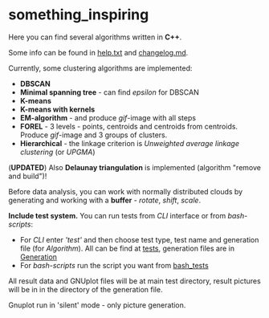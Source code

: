 # something_inspiring

Here you can find several algorithms written in **C++**.

Some info can be found in [help.txt](help.txt) and [changelog.md](logs/changelog.md).

Currently, some clustering algorithms are implemented:

* **DBSCAN**
* **Minimal spanning tree** - can find *epsilon* for DBSCAN
* **K-means**
* **K-means with kernels**
* **EM-algorithm** - and produce *gif*-image with all steps
* **FOREL** - 3 levels - points, centroids and centroids from centroids. Produce *gif*-image and 3 groups of clusters.
* **Hierarchical** - the linkage criterion is *Unweighted average linkage clustering* (or *UPGMA*)

(**UPDATED**)
Also **Delaunay triangulation** is implemented (algorithm "remove and build")!

Before data analysis, you can work with normally distributed clouds by generating and working with a **buffer** - *rotate*, *shift*, *scale*.

**Include test system.** You can run tests from *CLI* interface or from *bash-scripts*:

* For *CLI* enter *'test'* and then choose test type, test name and generation file (for *Algorithm*). All can be find at [tests](tests), generation files are in [Generation](tests/Generation)
* For *bash-scripts* run the script you want from [bash_tests](bash_tests)

All result data and GNUplot files will be at main test directory, result pictures will be in in the directory of the generation file.

Gnuplot run in 'silent' mode - only picture generation.
